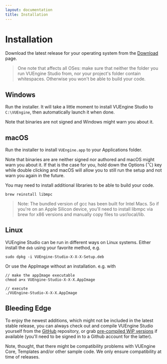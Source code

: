 ```yaml
---
layout: documentation
title: Installation
---
```


# Installation

Download the latest release for your operating system from the <a href="/downloads">Download</a> page.

> One note that affects all OSes: make sure that neither the folder you run VUEngine Studio from, nor your project's folder contain whitespaces. Otherwise you won't be able to build your code.

## Windows

Run the installer. It will take a little moment to install VUEngine Studio to `C:\VUEngine`, then automatically launch it when done.

Note that binaries are not signed and Windows might warn you about it.

## macOS

Run the installer to install `VUEngine.app` to your Applications folder.

Note that binaries are are neither signed nor authored and macOS might warn you about it. If that is the case for you, hold down the Options (⌥) key while double clicking and macOS will allow you to still run the setup and not warn you again in the future.

You may need to install additional libraries to be able to build your code.

    brew reinstall libmpc

> Note: The bundled version of gcc has been built for Intel Macs. So if you're on an Apple Silicon device, you'll need to install libmpc via brew for x86 versions and manually copy files to usr/local/lib.

## Linux

VUEngine Studio can be run in different ways on Linux systems. Either install the `deb` using your favorite method, e.g.

    sudo dpkg -i VUEngine-Studio-X-X-X-Setup.deb

Or use the AppImage without an installation. e.g. with

    // make the appImage executable
    chmod a+x VUEngine-Studio-X-X-X.AppImage

    // execute
    ./VUEngine-Studio-X-X-X.AppImage

## Bleeding Edge

To enjoy the newest additions, which might not be included in the latest stable release, you can always check out and compile VUEngine Studio yourself from the <a href="https://github.com/VUEngine/VUEngine-Studio">GitHub</a> repository, or grab <a href="https://github.com/VUEngine/VUEngine-Studio/actions">pre-compiled WIP versions</a> if available (you'll need to be signed in to a Github account for the latter).

Note, thought, that there might be compatibility problems with VUEngine Core, Templates and/or other sample code. We only ensure compatibility at time of releases.
